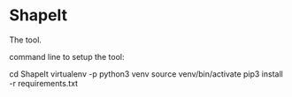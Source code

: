 # ShapeIt
The tool.



command line to setup the tool:


cd ShapeIt
virtualenv -p python3 venv
source venv/bin/activate
pip3 install -r requirements.txt